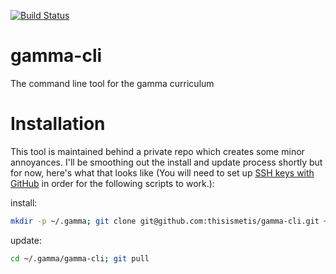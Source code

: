 [![Build Status](https://travis-ci.com/thisismetis/gamma-cli.svg?token=tJ687Bi2a1fC7eLRuHQg&branch=master)](https://travis-ci.com/thisismetis/gamma-cli)

# gamma-cli
The command line tool for the gamma curriculum

# Installation

This tool is maintained behind a private repo which creates some minor annoyances. I'll be smoothing out the install and update process shortly but for now, here's what that looks like (You will need to set up [SSH keys with GitHub](https://help.github.com/articles/connecting-to-github-with-ssh/) in order for the following scripts to work.):

install:
```bash
mkdir -p ~/.gamma; git clone git@github.com:thisismetis/gamma-cli.git ~/.gamma/gamma-cli; pip install -e ~/.gamma/gamma-cli
```

update:
```bash
cd ~/.gamma/gamma-cli; git pull
```
